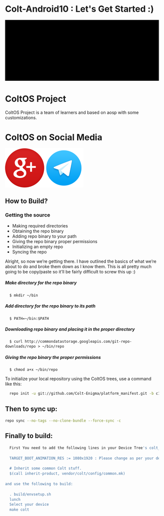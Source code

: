 Colt-Android10 : Let's Get Started :)
===============================

![ColtOS](https://github.com/ColtAOSP/platform_manifest/blob/cos8.x/colt_logo.gif)

ColtOS Project
===============
ColtOS Project is a team of learners and based on aosp with some customizations.

ColtOS on Social Media
======================
[![](https://github.com/ColtOS/manifest/blob/cos7.x/gplus.png)](https://plus.google.com/u/2/communities/102067248475500399675)[![](https://github.com/ColtOS/manifest/blob/cos7.x/telegram.png)](https://t.me/ColtChatBox)


How to Build?
-------------
### Getting the source
- Making required directories
- Obtaining the repo binary
- Adding repo binary to your path
- Giving the repo binary proper permissions
- Initializing an empty repo
- Syncing the repo

Alright, so now we’re getting there. I have outlined the basics of what we’re about to do and broke them down as I know them. This is all pretty much going to be copy/paste so it’ll be fairly difficult to screw this up :)

##### Make directory for the repo binary

      $ mkdir ~/bin

##### Add directory for the repo binary to its path

      $ PATH=~/bin:$PATH

##### Downloading repo binary and placing it in the proper directory

      $ curl http://commondatastorage.googleapis.com/git-repo-downloads/repo > ~/bin/repo

##### Giving the repo binary the proper permissions

      $ chmod a+x ~/bin/repo

To initialize your local repository using the ColtOS trees, use a 
command like this:

```bash
  repo init -u git://github.com/Colt-Enigma/platform_manifest.git -b c10
```
  
Then to sync up:
----------------

```bash
repo sync --no-tags --no-clone-bundle --force-sync -c
```
Finally to build:
-----------------

```bash
  First You need to add the following lines in your Device Tree's colt_devicename.mk file

  TARGET_BOOT_ANIMATION_RES := 1080x1920 : Please change as per your device resolution

  # Inherit some common Colt stuff.
  $(call inherit-product, vendor/colt/config/common.mk)
 
and use the following to build:

  . build/envsetup.sh
  lunch
  Select your device
  make colt
```
